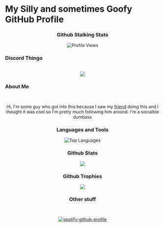 </div align=center>

# My Silly and sometimes Goofy GitHub Profile
<div align="center">

### Github Stalking Stats

![Profile Views](https://komarev.com/ghpvc/?username=SugnaXD)
</div>

### Discord Thingo
<div align="center">
</br>
<img src="https://discord.c99.nl/widget/theme-3/603554299485880331.png">
</div>

### About Me
</br>
<div align="center">

Hi, I'm some guy who got into this because I saw my [friend](https://github.com/Kathund) doing this and I thought it was cool so I'm pretty much following him around.
I'm a socialble dumbass

### Languages and Tools

![Top Languages](https://github-readme-stats.vercel.app/api/top-langs/?username=SugnaXD)
### Github Stats
<a href="">
  <img align="centre" src="https://github-readme-stats.vercel.app/api?username=SugnaXD&count_private=true&include_all_commits=true&show_icons=true&title_color=007bff&text_color=e7e7e7&icon_color=007bff&bg_color=171c28" 
    ![](https://github-readme-streak-stats.herokuapp.com/?user=iampavangandhi&hide_border=true) />
</a>

  
### Github Trophies
![](https://github-profile-trophy.vercel.app/?username=SugnaXD&theme=discord&no-frame=true&no-bg=false&margin-w=4)

### Other stuff
<p>
</br>

[![spotify-github-profile](https://spotify-github-profile.vercel.app/api/view?uid=ejfdth0l196xx1krf2ufbwim0&cover_image=true&theme=default&show_offline=false&background_color=121212&interchange=false&bar_color=53b14f&bar_color_cover=false)](https://spotify-github-profile.vercel.app/api/view?uid=ejfdth0l196xx1krf2ufbwim0&redirect=true)

